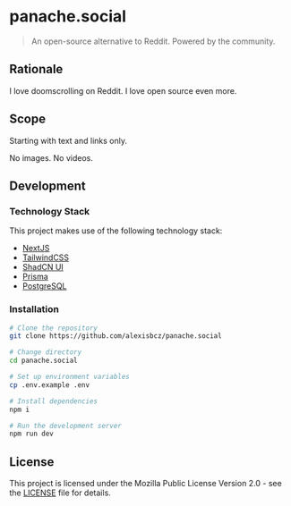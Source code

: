 # panache.social

> An open-source alternative to Reddit. Powered by the community.

## Rationale

I love doomscrolling on Reddit. I love open source even more.

## Scope

Starting with text and links only.

No images. No videos.

## Development

### Technology Stack

This project makes use of the following technology stack:
- [NextJS](http://nextjs.com)
- [TailwindCSS](https://tailwindcss.com)
- [ShadCN UI](https://ui.shadcn.com)
- [Prisma](https://www.prisma.io)
- [PostgreSQL](https://www.postgresql.org)

### Installation

```bash
# Clone the repository
git clone https://github.com/alexisbcz/panache.social

# Change directory
cd panache.social

# Set up environment variables
cp .env.example .env

# Install dependencies
npm i

# Run the development server
npm run dev
```

## License

This project is licensed under the Mozilla Public License Version 2.0 - see the [LICENSE](LICENSE) file for details.

